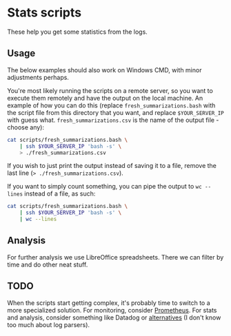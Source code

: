 # Stats scripts

These help you get some statistics from the logs.

## Usage

The below examples should also work on Windows CMD,
with minor adjustments perhaps.

You're most likely running the scripts on a remote server,
so you want to execute them remotely
and have the output on the local machine.
An example of how you can do this
(replace `fresh_summarizations.bash` with the script file from this
directory that you want, and replace `$YOUR_SERVER_IP` with guess what.
`fresh_summarizations.csv` is the name of the output file - choose any):

```bash
cat scripts/fresh_summarizations.bash \
    | ssh $YOUR_SERVER_IP 'bash -s' \
    > ./fresh_summarizations.csv
```

If you wish to just print the output instead of saving it to a file,
remove the last line (`> ./fresh_summarizations.csv`).

If you want to simply count something, you can pipe the output to `wc --lines`
instead of a file, as such:

```bash
cat scripts/fresh_summarizations.bash \
    | ssh $YOUR_SERVER_IP 'bash -s' \
    | wc --lines
```

## Analysis

For further analysis we use LibreOffice spreadsheets.
There we can filter by time and do other neat stuff.

## TODO

When the scripts start getting complex,
it's probably time to switch to a more specialized solution.
For monitoring, consider [Prometheus](https://prometheus.io/).
For stats and analysis, consider something like Datadog
or [alternatives](https://alternativeto.net/software/datadog/?license=opensource)
(I don't know too much about log parsers).
